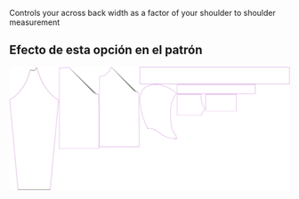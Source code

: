 
Controls your across back width as a factor of your shoulder to shoulder measurement


## Efecto de esta opción en el patrón
![This image shows the effect of this option by superimposing several variants that have a different value for this option](hugo_acrossbackfactor_sample.svg "Effect of this option on the pattern")
